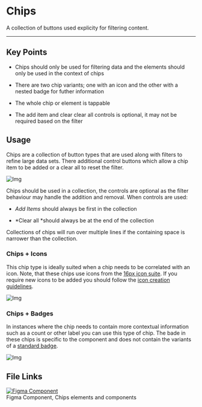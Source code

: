 
# Chips

A collection of buttons used explicity for filtering content.

---

## Key Points

- Chips should only be used for filtering data and the elements should only be used in the context of chips

- There are two chip variants; one with an icon and the other with a nested badge for futher information

- The whole chip or element is tappable

- The add item and clear clear all controls is optional, it may not be required based on the filter

## Usage

Chips are a collection of button types that are used along with filters to refine large data sets. There additional control buttons which allow a chip item to be added or a clear all to reset the filter.

![Img](https://studio-assets.supernova.io/design-systems/16150/4b0144e2-6eaf-4be3-b2c8-f87c2c622b06.jpg?Expires=1980201600&Policy=eyJTdGF0ZW1lbnQiOlt7IlJlc291cmNlIjoiaHR0cHM6Ly9zdHVkaW8tYXNzZXRzLnN1cGVybm92YS5pby9kZXNpZ24tc3lzdGVtcy8xNjE1MC80YjAxNDRlMi02ZWFmLTRiZTMtYjJjOC1mODdjMmM2MjJiMDYuanBnIiwiQ29uZGl0aW9uIjp7IkRhdGVMZXNzVGhhbiI6eyJBV1M6RXBvY2hUaW1lIjoxOTgwMjAxNjAwfX19XX0_&Signature=Yh8byn0Q5fV3r4won8Uyev0qAn9nil2zfcYZJaM-5l2~rWLd~4EOu2BCOzUEfNOAP7xnJMjOCACX81lz~y8wBiK2TIV-VWoGEEzvdkNx3ql0vSNLqnD~hEmcU7OeI2oO1anFmD-Zmx4DU25-2VlZEo2vv8wZ5RAOIIWL9EkGUWIs84Ij-dONODYKlxDb~noWZ-JFjQqpWYUK1gJnXRTseGsGWI~CR5DbUHfpAIfmTeKcGtW6OpQx3OMuzXO2oaznz~SU2yvuHipVVJumUMUG0cqzrTan7EHRUc9bk01m3TjeOeAKkr8DOz-tIDrbeAU8M8VQSsQNZF~WSFG2thNuUw__&Key-Pair-Id=APKAJGK34LCCAUR7N6LA)

Chips should be used in a collection, the controls are optional as the filter behaviour may handle the addition and removal. When controls are used:

- *Add Items* should always be first in the collection

- *Clear all *should always be at the end of the collection

Collections of chips will run over multiple lines if the containing space is narrower than the collection. 

### Chips + Icons

This chip type is ideally suited when a chip needs to be correlated with an icon. Note, that these chips use icons from the [16px icon suite](). If you require new icons to be added you should follow the [icon creation guidelines]().

![Img](https://studio-assets.supernova.io/design-systems/16150/82a9d082-107c-4f9d-88c6-7b8cf538b060.jpg?Expires=1980201600&Policy=eyJTdGF0ZW1lbnQiOlt7IlJlc291cmNlIjoiaHR0cHM6Ly9zdHVkaW8tYXNzZXRzLnN1cGVybm92YS5pby9kZXNpZ24tc3lzdGVtcy8xNjE1MC84MmE5ZDA4Mi0xMDdjLTRmOWQtODhjNi03YjhjZjUzOGIwNjAuanBnIiwiQ29uZGl0aW9uIjp7IkRhdGVMZXNzVGhhbiI6eyJBV1M6RXBvY2hUaW1lIjoxOTgwMjAxNjAwfX19XX0_&Signature=SB3rskyEglgUOqoHknd6gVG8PyLqY4denAiFQLQyoIrf3hFYtD~g8QZQ2f-bYAmsQuFQ3dhEENCJzRNDtN-JWd6TpvMO~OD3o-2dcG-~sYvEpqRKvUSRaR~CmWwmQmP1VQRuI-Hf5eZ4v6DiwRrFZaPOZ3ch2cxTI9p1AzTux6nCxbKlj-cviL6mXlOfwQkx2pNyrpaZ79GE8dYYEX68ZseY2o8C0JVCFbFhHrJip7AjkFku1JPqU0rsv5J2WyHHkFjs73z4bQxm0AInrC--37Ux8feGi7rXnfsZqYynCtKt1EC4ZeneqUkA6nXTJNjRnHBKr1kmyssT~21QBusqPQ__&Key-Pair-Id=APKAJGK34LCCAUR7N6LA)

### Chips + Badges

In instances where the chip needs to contain more contextual information such as a count or other label you can use this type of chip. The bade in these chips is specific to the component and does not contain the variants of a [standard badge]().

![Img](https://studio-assets.supernova.io/design-systems/16150/56e61c7f-a529-4560-911b-b77dd639fa82.jpg?Expires=1980201600&Policy=eyJTdGF0ZW1lbnQiOlt7IlJlc291cmNlIjoiaHR0cHM6Ly9zdHVkaW8tYXNzZXRzLnN1cGVybm92YS5pby9kZXNpZ24tc3lzdGVtcy8xNjE1MC81NmU2MWM3Zi1hNTI5LTQ1NjAtOTExYi1iNzdkZDYzOWZhODIuanBnIiwiQ29uZGl0aW9uIjp7IkRhdGVMZXNzVGhhbiI6eyJBV1M6RXBvY2hUaW1lIjoxOTgwMjAxNjAwfX19XX0_&Signature=FR6amlcEc01rQbEiwyehPu4rX5XnjPkz-w939qyKtU7a9ZcWj-ju8Npau6b9ZoqscDpW-Yi30~42C4VkQRHsgwaYSE9q9SYymdK1WxeZbv8KE7bUBsHWZtwqQTSkBhqc6lTvaZzxT3QMPmGoygBNSMyA0wtyukwDzJ5OZ260pCkgrBxypuAfx48x9HnJYfl9uenXL98oiZeqFf2HDPoXGCOgKvCfxtNKeMA6L0uf6DTFz0ML8x--t1OtBgY4CMShMo8TfIwVsVQoxoGUo1QtniA7kC8NaxEWsYMtEsIoJ~FT9-VDSVXQMfshRhb8HIsCNjo6ypZRHDtNToeICuR6AQ__&Key-Pair-Id=APKAJGK34LCCAUR7N6LA)

## File Links

  
[![Figma Component](https://studio-assets.supernova.io/design-systems/16150/09f09b2e-b3be-493e-b465-a08a7f8fab65.png?Expires=1980201600&Policy=eyJTdGF0ZW1lbnQiOlt7IlJlc291cmNlIjoiaHR0cHM6Ly9zdHVkaW8tYXNzZXRzLnN1cGVybm92YS5pby9kZXNpZ24tc3lzdGVtcy8xNjE1MC8wOWYwOWIyZS1iM2JlLTQ5M2UtYjQ2NS1hMDhhN2Y4ZmFiNjUucG5nIiwiQ29uZGl0aW9uIjp7IkRhdGVMZXNzVGhhbiI6eyJBV1M6RXBvY2hUaW1lIjoxOTgwMjAxNjAwfX19XX0_&Signature=feo~qVxRWPfphrzUpARkueuFwZP2vsV9PMN~3UDhDNnQU9dvEN~AfN5rBUaBqloK5npG8T74iToZKkYpd-Kt1P7JWeb0~H~qwP7iFMvjPBsrVAXGgjw3G5qPoyDCUjz0dfGfcSb4q0rrJ5BP10aMCmnn-Ni-C0MyZVo8hboLWj1-U9MEK4o40Db89Js9wHsI4IifbH1wLcb3uxl7rhWcftpxTCy0LnDCQdp4hZV7zqVEdJzbCTuVJvHqFwD~TPgwLMYzBO00C0Du-bIGXA2LAuhV6BW9M0lVQHtgKe4WLsbeVIoIl4e2RknD7UEmpy7EOzqjRo9kRFxE6dZJS35vsA__&Key-Pair-Id=APKAJGK34LCCAUR7N6LA)](https://www.figma.com/file/4bBsPDWmGfkUm9FiRUudGH/Chips)  
Figma Component, Chips elements and components  
  
